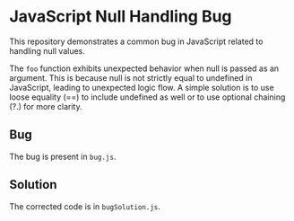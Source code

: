 # JavaScript Null Handling Bug

This repository demonstrates a common bug in JavaScript related to handling null values.

The `foo` function exhibits unexpected behavior when null is passed as an argument.  This is because null is not strictly equal to undefined in JavaScript, leading to unexpected logic flow.  A simple solution is to use loose equality (==) to include undefined as well or to use optional chaining (?.) for more clarity.

## Bug

The bug is present in `bug.js`.

## Solution

The corrected code is in `bugSolution.js`.